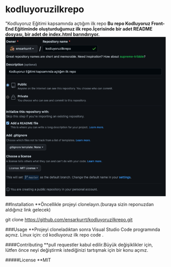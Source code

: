 # kodluyoruzilkrepo

"Kodluyoruz Eğitimi kapsamında açtığım ilk repo
**Bu repo Kodluyoruz Front-End Eğitiminde oluşturduğumuz ilk repo.İçerisinde bir adet README dosyası, bir adet de index.html barındırıyor.**
![Ekran Görüntüsü (20)](https://raw.githubusercontent.com/ensarkurrt/kodluyoruzilkrepo/master/ss.png)

##Installation
\*\*Öncellikle projeyi clonelayın.(buraya sizin reponuzdan aldığınız link gelecek)

git clone https://github.com/ensarkurrt/kodluyoruzilkrepo.git

###Usage
\*\*Projeyi cloneladıktan sonra Visual Studio Code programında açınız.
Linux için:
cd kodluyoruz ilk repo
code .

####Contributing
\*\*pull requestler kabul edilir.Büyük değişiklikler için, lütfen önce neyi değiştirmk istediğinizi tartışmak için bir konu açınız.

#####License
\*\*MIT
